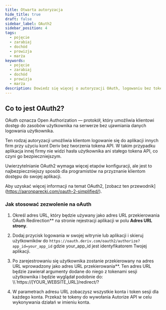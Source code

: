 ```yaml
---
title: Otwarta autoryzacja
hide_title: true
draft: false
sidebar_label: OAuth2
sidebar_position: 4
tags:
  - pojęcie
  - zarabiaj
  - dochód
  - prowizja
  - marża
keywords:
  - pojęcie
  - zarabiaj
  - dochód
  - prowizja
  - marża
description: Dowiedz się więcej o autoryzacji OAuth, logowaniu bez tokena API oraz o tym, jak możesz go wykorzystać do poprawy komfortu użytkowania aplikacji handlowej.
---
```


## Co to jest OAuth2?

OAuth oznacza Open Authorization — protokół, który umożliwia klientowi dostęp do zasobów użytkownika na serwerze bez ujawniania danych logowania użytkownika.

Ten rodzaj autoryzacji umożliwia klientom logowanie się do aplikacji innych firm przy użyciu kont Deriv bez tworzenia tokena API. W takim przypadku aplikacja innej firmy nie widzi hasła użytkownika ani stałego tokena API, co czyni go bezpieczniejszym.

Uwierzytelnianie OAuth2 wymaga więcej etapów konfiguracji, ale jest to najbezpieczniejszy sposób dla programistów na przyznanie klientom dostępu do swojej aplikacji.

Aby uzyskać więcej informacji na temat OAuth2, [zobacz ten przewodnik] (https://aaronparecki.com/oauth-2-simplified/).

### Jak stosować zezwolenie na oAuth

1. Określ adres URL, który będzie używany jako adres URL przekierowania OAuth Redirection\*\* na stronie rejestracji aplikacji w polu **Adres URL strony**.

2. Dodaj przycisk logowania w swojej witrynie lub aplikacji i skieruj użytkowników do `https://oauth.deriv.com/oauth2/authorize?app_id=your_app_id` gdzie your_app_id jest identyfikatorem Twojej aplikacji.

3. Po zarejestrowaniu się użytkownika zostanie przekierowany na adres URL wprowadzony jako adres URL przekierowania\*\*. Ten adres URL będzie zawierał argumenty dodane do niego z tokenami sesji użytkownika i będzie wyglądał podobnie do: \\\\\`https://[YOUR_WEBSITE_URL]/redirect/?

4. W parametrach adresu URL zobaczysz wszystkie konta i token sesji dla każdego konta. Przekaż te tokeny do wywołania Autorize API w celu wykonywania działań w imieniu konta.
